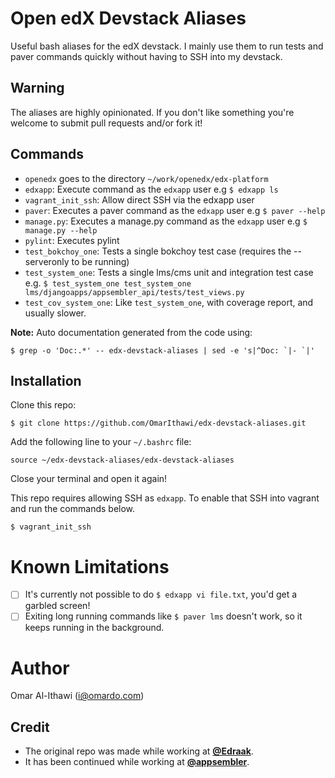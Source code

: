 # Open edX Devstack Aliases
Useful bash aliases for the edX devstack. I mainly use them to run tests
and paver commands quickly without having to SSH into my devstack.

## Warning
The aliases are highly opinionated. If you don't like
something you're welcome to submit pull requests and/or fork it!

## Commands
- `openedx` goes to the directory `~/work/openedx/edx-platform`
- `edxapp`: Execute command as the `edxapp` user e.g `$ edxapp ls`
- `vagrant_init_ssh`: Allow direct SSH via the edxapp user
- `paver`: Executes a paver command as the `edxapp` user e.g `$ paver --help`
- `manage.py`: Executes a manage.py command as the `edxapp` user e.g `$ manage.py --help`
- `pylint`: Executes pylint
- `test_bokchoy_one`: Tests a single bokchoy test case (requires the --serveronly to be running)
- `test_system_one`: Tests a single lms/cms unit and integration test case  e.g. `$ test_system_one test_system_one lms/djangoapps/appsembler_api/tests/test_views.py`
- `test_cov_system_one`: Like `test_system_one`, with coverage report, and usually slower.


**Note:** Auto documentation generated from the code using:
```
$ grep -o 'Doc:.*' -- edx-devstack-aliases | sed -e 's|^Doc: `|- `|'
```

## Installation
Clone this repo:
```
$ git clone https://github.com/OmarIthawi/edx-devstack-aliases.git
```

Add the following line to your `~/.bashrc` file:

```
source ~/edx-devstack-aliases/edx-devstack-aliases
```

Close your terminal and open it again!

This repo requires allowing SSH as `edxapp`. To enable that
SSH into vagrant and run the commands below.

```
$ vagrant_init_ssh
```

# Known Limitations
 - [ ] It's currently not possible to do `$ edxapp vi file.txt`, you'd get
       a garbled screen!
 - [ ] Exiting long running commands like `$ paver lms` doesn't work, so
       it keeps running in the background.

# Author
Omar Al-Ithawi (<i@omardo.com>)

## Credit
 - The original repo was made while working at [**@Edraak**](https://github.com/Edraak).
 - It has been continued while working at  [**@appsembler**](https://github.com/appsembler).

